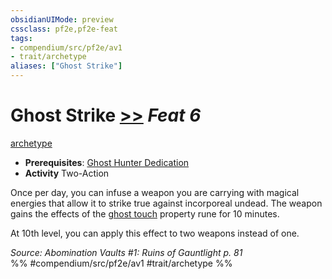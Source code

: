```yaml
---
obsidianUIMode: preview
cssclass: pf2e,pf2e-feat
tags:
- compendium/src/pf2e/av1
- trait/archetype
aliases: ["Ghost Strike"]
---
```

# Ghost Strike  [>>](../../Rules/core-rulebook/chapter-9-playing-the-game.md#Actions "Two-Action") *Feat 6*  
[archetype](../../Rules/traits/archetype.md)  

- **Prerequisites**: [Ghost Hunter Dedication](ghost-hunter-dedication-av1.md)
- **Activity** Two-Action

Once per day, you can infuse a weapon you are carrying with magical energies that allow it to strike true against incorporeal undead. The weapon gains the effects of the [ghost touch](../equipment/items/ghost-touch.md) property rune for 10 minutes.

At 10th level, you can apply this effect to two weapons instead of one.

*Source: Abomination Vaults #1: Ruins of Gauntlight p. 81*  
%% #compendium/src/pf2e/av1 #trait/archetype %%